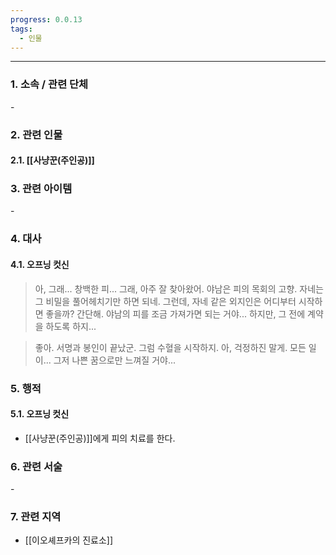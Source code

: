 ```yaml
---
progress: 0.0.13
tags:
  - 인물
---
```

---
### 1. 소속 / 관련 단체
\-
### 2. 관련 인물
#### 2.1. [[사냥꾼(주인공)]]

### 3. 관련 아이템
\-
### 4. 대사
#### 4.1. 오프닝 컷신
>아, 그래... 창백한 피...
그래, 아주 잘 찾아왔어.
야남은 피의 목회의 고향.
자네는 그 비밀을 풀어헤치기만 하면 되네.
그런데, 자네 같은 외지인은 어디부터 시작하면 좋을까?
간단해. 야남의 피를 조금 가져가면 되는 거야...
하지만, 그 전에 계약을 하도록 하지...

>좋아. 서명과 봉인이 끝났군.
그럼 수혈을 시작하지. 아, 걱정하진 말게.
모든 일이... 그저 나쁜 꿈으로만 느껴질 거야...

### 5. 행적
#### 5.1. 오프닝 컷신
- [[사냥꾼(주인공)]]에게 피의 치료를 한다.

### 6. 관련 서술
\- 
### 7. 관련 지역
- [[이오셰프카의 진료소]]